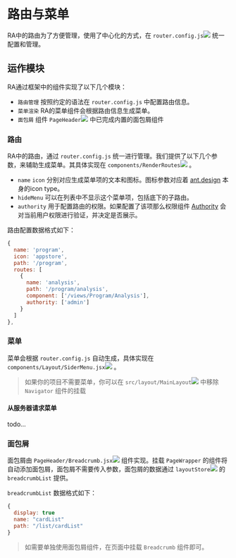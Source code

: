 # 路由与菜单

RA中的路由为了方便管理，使用了中心化的方式，在 `router.config.js`[![](/media/link.svg)](https://github.com/EzioReturner/RATurbo-react-admin/blob/master/src/config/router.config.js) 统一配置和管理。

## 运作模块

RA通过框架中的组件实现了以下几个模块：
- `路由管理` 按照约定的语法在 `router.config.js` 中配置路由信息。
- `菜单渲染` RA的菜单组件会根据路由信息生成菜单。
- `面包屑` 组件 `PageHeader`[![](/media/link.svg)](https://github.com/EzioReturner/RATurbo-react-admin/blob/master/src/components/PageHeader/Breadcrumb.jsx) 中已完成内置的面包屑组件

### 路由

RA中的路由，通过 `router.config.js` 统一进行管理。我们提供了以下几个参数，来辅助生成菜单。其具体实现在 `components/RenderRoutes`[![](/media/link.svg)](https://github.com/EzioReturner/RATurbo-react-admin/blob/master/src/components/RenderRoutes/index.jsx) 。

- `name` `icon` 分别对应生成菜单项的文本和图标。图标参数对应着 [ant.design](https://ant.design/components/icon-cn/) 本身的icon type。
- `hideMenu` 可以在列表中不显示这个菜单项，包括底下的子路由。
- `authority` 用于配置路由的权限。如果配置了该项那么权限组件 [Authority](/authority) 会对当前用户权限进行验证，并决定是否展示。

路由配置数据格式如下：

```javascript
{
  name: 'program',
  icon: 'appstore',
  path: '/program',
  routes: [
    {
      name: 'analysis',
      path: '/program/analysis',
      component: ['/views/Program/Analysis'],
      authority: ['admin']
    }
  ]
},
```

###  菜单

菜单会根据 `router.config.js` 自动生成，具体实现在 `components/Layout/SiderMenu.jsx`[![](/media/link.svg)](https://github.com/EzioReturner/RATurbo-react-admin/blob/master/src/components/Layout/SiderMenu.jsx) 。

> 如果你的项目不需要菜单，你可以在 `src/layout/MainLayout`[![](/media/link.svg)](https://github.com/EzioReturner/RATurbo-react-admin/blob/master/src/layout/MainLayout.jsx) 中移除 `Navigator` 组件的挂载

#### 从服务器请求菜单

todo...

### 面包屑

面包屑由 `PageHeader/Breadcrumb.jsx`[![](/media/link.svg)](https://github.com/EzioReturner/RATurbo-react-admin/blob/master/src/components/PageHeader/Breadcrumb.jsx) 组件实现。挂载 `PageWrapper` 的组件将自动添加面包屑，面包屑不需要传入参数，面包屑的数据通过 `layoutStore`[![](/media/link.svg)](https://github.com/EzioReturner/RATurbo-react-admin/blob/master/src/store/layoutStore.ts) 的 `breadcrumbList` 提供。

`breadcrumbList` 数据格式如下：

```javascript
{
  display: true
  name: "cardList"
  path: "/list/cardList"
}
```

> 如需要单独使用面包屑组件，在页面中挂载 `Breadcrumb` 组件即可。